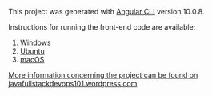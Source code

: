 This project was generated with [Angular CLI](https://github.com/angular/angular-cli) version 10.0.8.

Instructions for running the front-end code are available:
 1. [Windows](https://javafullstackdevops101.wordpress.com/2021/02/22/windows-cloning-the-front-end-code-and-configuring-angular/, "[Windows] Cloning the front-end code and configuring Angular")
 2. [Ubuntu](https://javafullstackdevops101.wordpress.com/2021/02/21/linux-ubuntu-cloning-the-front-end-code-and-configuring-angular/, "[Linux Ubuntu] Cloning the front-end code and configuring Angular")
 3. [macOS](https://javafullstackdevops101.wordpress.com/2021/02/21/macos-cloning-the-front-end-code-and-configuring-angular-2/, "[MacOS] Cloning the front-end code and configuring Angular") 

[More information concerning the project can be found on javafullstackdevops101.wordpress.com](https://javafullstackdevops101.wordpress.com/, "Code Java Full Stack DevOps")
